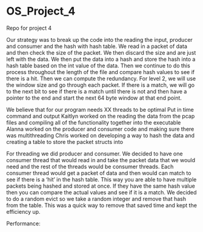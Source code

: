 # OS_Project_4
Repo for project 4

Our strategy was to break up the code into the reading the input, producer and consumer and the hash with hash table. We read in a packet of data and then check the size of the packet. We then discard the size and are just left with the data. We then put the data into a hash and store the hash into a hash table based on the int value of the data. Then we continue to do this process throughout the length of the file and compare hash values to see if there is a hit. Then we can compute the redundancy. For level 2, we will use the window size and go through each packet. If there is a match, we will go to the next bit to see if there is a match until there is not and then have a pointer to the end and start the next 64 byte window at that end point. 

We believe that for our program needs XX threads to be optimal 
Put in time command and output 
Kaitlyn worked on the reading the data from the pcap files and compiling all of the functionality together into the executable 
Alanna worked on the producer and consumer code and making sure there was multithreading 
Chris worked on developing a way to hash the data and creating a table to store the packet structs into 

For threading we did producer and consumer. We decided to have one consumer thread that would read in and take the packet data that we would need and the rest of the threads would be consumer threads. Each consumer thread would get a packet of data and then would can match to see if there is a ‘hit’ in the hash table. This way you are able to have multiple packets being hashed and stored at once. If they have the same hash value then you can compare the actual values and see if it is a match. 
We decided to do a random evict so we take a random integer and remove that hash from the table. This was a quick way to remove that saved time and kept the efficiency up. 

Performance: 


